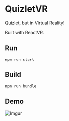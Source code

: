 # QuizletVR

Quizlet, but in Virtual Reality!

Built with ReactVR.

## Run

`npm run start`

## Build

`npm run bundle`

## Demo

![Imgur](http://i.imgur.com/oBbB72a.png)


